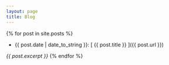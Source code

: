 ```yaml
---
layout: page
title: Blog
---
```


{% for post in site.posts %}
  * {{ post.date | date_to_string }}: [ {{ post.title }} ]({{ post.url }})

  *{{ post.excerpt }}*
{% endfor %}